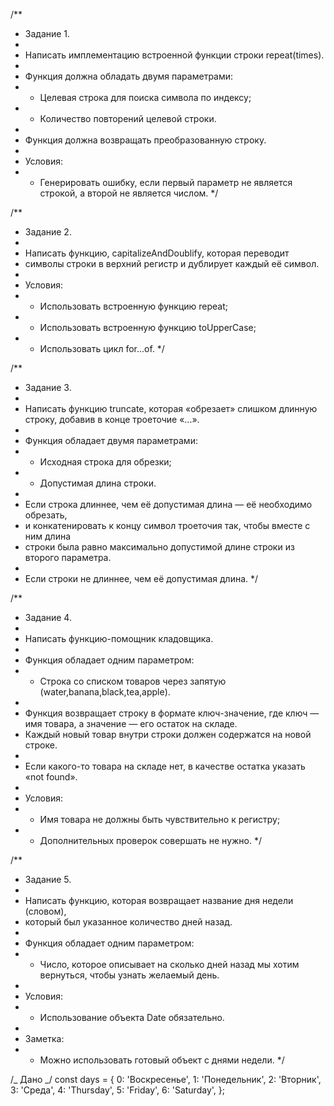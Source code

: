 /\*\*

- Задание 1.
-
- Написать имплементацию встроенной функции строки repeat(times).
-
- Функция должна обладать двумя параметрами:
- - Целевая строка для поиска символа по индексу;
- - Количество повторений целевой строки.
-
- Функция должна возвращать преобразованную строку.
-
- Условия:
- - Генерировать ошибку, если первый параметр не является строкой, а второй не является числом.
    \*/

/\*\*

- Задание 2.
-
- Написать функцию, capitalizeAndDoublify, которая переводит
- символы строки в верхний регистр и дублирует каждый её символ.
-
- Условия:
- - Использовать встроенную функцию repeat;
- - Использовать встроенную функцию toUpperCase;
- - Использовать цикл for...of.
    \*/

/\*\*

- Задание 3.
-
- Написать функцию truncate, которая «обрезает» слишком длинную строку, добавив в конце троеточие «...».
-
- Функция обладает двумя параметрами:
- - Исходная строка для обрезки;
- - Допустимая длина строки.
-
- Если строка длиннее, чем её допустимая длина — её необходимо обрезать,
- и конкатенировать к концу символ троеточия так, чтобы вместе с ним длина
- строки была равно максимально допустимой длине строки из второго параметра.
-
- Если строки не длиннее, чем её допустимая длина.
  \*/

/\*\*

- Задание 4.
-
- Написать функцию-помощник кладовщика.
-
- Функция обладает одним параметром:
- - Строка со списком товаров через запятую (water,banana,black,tea,apple).
-
- Функция возвращает строку в формате ключ-значение, где ключ — имя товара, а значение — его остаток на складе.
- Каждый новый товар внутри строки должен содержатся на новой строке.
-
- Если какого-то товара на складе нет, в качестве остатка указать «not found».
-
- Условия:
- - Имя товара не должны быть чувствительно к регистру;
- - Дополнительных проверок совершать не нужно.
    \*/

/\*\*

- Задание 5.
-
- Написать функцию, которая возвращает название дня недели (словом),
- который был указанное количество дней назад.
-
- Функция обладает одним параметром:
- - Число, которое описывает на сколько дней назад мы хотим вернуться, чтобы узнать желаемый день.
-
- Условия:
- - Использование объекта Date обязательно.
-
- Заметка:
- - Можно использовать готовый объект с днями недели.
    \*/

/_ Дано _/
const days = {
0: 'Воскресенье',
1: 'Понедельник',
2: 'Вторник',
3: 'Среда',
4: 'Thursday',
5: 'Friday',
6: 'Saturday',
};
